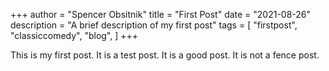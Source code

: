 +++
author = "Spencer Obsitnik"
title = "First Post"
date = "2021-08-26"
description = "A brief description of my first post"
tags = [
    "firstpost",
    "classiccomedy",
    "blog",
]
+++

This is my first post.  It is a test post.  It is a good post.  It is not a fence post.
